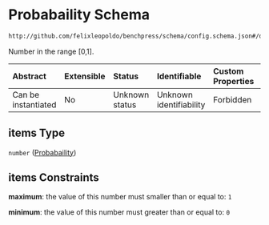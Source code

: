 # Probabaility Schema

```txt
http://github.com/felixleopoldo/benchpress/schema/config.schema.json#/definitions/flexprob/anyOf/1/items
```

Number in the range \[0,1].

| Abstract            | Extensible | Status         | Identifiable            | Custom Properties | Additional Properties | Access Restrictions | Defined In                                                                    |
| :------------------ | :--------- | :------------- | :---------------------- | :---------------- | :-------------------- | :------------------ | :---------------------------------------------------------------------------- |
| Can be instantiated | No         | Unknown status | Unknown identifiability | Forbidden         | Allowed               | none                | [config.schema.json*](../../../out/config.schema.json "open original schema") |

## items Type

`number` ([Probabaility](config-definitions-probabaility.md))

## items Constraints

**maximum**: the value of this number must smaller than or equal to: `1`

**minimum**: the value of this number must greater than or equal to: `0`
